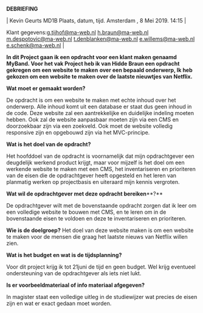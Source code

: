 **DEBRIEFING**

| Kevin Geurts MD1B Plaats, datum, tijd. Amsterdam , 8 Mei 2019. 14:15 | 

Klant gegevens:g.tijhof@ma-web.nl
h.braun@ma-web.nl
m.despotovic@ma-web.nl
t.denblanken@ma-web.nl
e.willems@ma-web.nl
e.schenk@ma-web.nl |


**In dit Project gaan ik een opdracht voor een klant maken genaamd MyBand. Voor het vak Project heb ik van Hidde Braun een opdracht gekregen om een website te maken**  **over een bepaald onderwerp, Ik heb gekozen om een website te maken over de laatste nieuwtjes van Netflix.**

**Wat moet er gemaakt worden?**

De opdracht is om een website te maken met echte inhoud over het onderwerp. Alle inhoud komt uit een database er staat dus geen inhoud in de code. Deze website zal een aantrekkelijke en duidelijke indeling moeten hebben. Ook zal de website aanpasbaar moeten zijn via een CMS en doorzoekbaar zijn via een zoekveld. Ook moet de website volledig responsive zijn en opgebouwd zijn via het MVC-principe.

**Wat is het doel van de opdracht?**

Het hoofddoel van de opdracht is voornamelijk dat mijn opdrachtgever een deugdelijk werkend product krijgt, maar voor mijzelf is het doel om een werkende website te maken met een CMS, het inventariseren en prioriteren van de eisen die de opdrachtgever heeft opgesteld en het leren van planmatig werken op projectbasis en uiteraard mijn kennis vergroten.

**Wat wil de opdrachtgever met deze opdracht bereiken****?**

De opdrachtgever wilt met de bovenstaande opdracht zorgen dat ik leer om een volledige website te bouwen met CMS, en te leren om in de bovenstaande eisen te voldoen en deze te inventariseren en prioriteren.

**Wie is de doelgroep?**
Het doel van deze website maken is om een website te maken voor de mensen die graag het laatste nieuws van Netflix willen zien.

**Wat is het budget en wat is de tijdsplanning?**

Voor dit project krijg ik tot 21juni de tijd en geen budget. Wel krijg eventueel ondersteuning van de opdrachtgever als iets niet lukt.

**Is er voorbeeldmateriaal of info materiaal afgegeven?**

In magister staat een volledige uitleg in de studiewijzer wat precies de eisen zijn en wat er exact gedaan moet worden.
